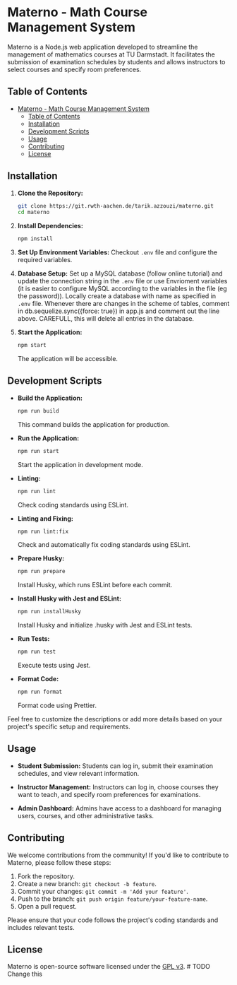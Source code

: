 # Materno - Math Course Management System

Materno is a Node.js web application developed to streamline the management of mathematics courses at TU Darmstadt. It facilitates the submission of examination schedules by students and allows instructors to select courses and specify room preferences.

## Table of Contents

- [Materno - Math Course Management System](#materno---math-course-management-system)
  - [Table of Contents](#table-of-contents)
  - [Installation](#installation)
  - [Development Scripts](#development-scripts)
  - [Usage](#usage)
  - [Contributing](#contributing)
  - [License](#license)

## Installation

1. **Clone the Repository:**
   ```bash
   git clone https://git.rwth-aachen.de/tarik.azzouzi/materno.git
   cd materno
   ```

2. **Install Dependencies:**
   ```bash
   npm install
   ```

3. **Set Up Environment Variables:**
   Checkout `.env` file and configure the required variables.

4. **Database Setup:**
   Set up a MySQL database (follow online tutorial) and update the connection string in the `.env` file or use Envrioment variables (it is easier to configure MySQL according to the variables in the file (eg the password)).
   Locally create a database with name as specified in `.env` file.
   Whenever there are changes in the scheme of tables, comment in db.sequelize.sync({force: true}) in app.js and comment out the line above. CAREFULL, this will delete all entries in the database.

5. **Start the Application:**
   ```bash
   npm start
   ```

   The application will be accessible.

## Development Scripts

- **Build the Application:**
  ```bash
  npm run build
  ```
  This command builds the application for production.

- **Run the Application:**
  ```bash
  npm run start
  ```
  Start the application in development mode.

- **Linting:**
  ```bash
  npm run lint
  ```
  Check coding standards using ESLint.

- **Linting and Fixing:**
  ```bash
  npm run lint:fix
  ```
  Check and automatically fix coding standards using ESLint.

- **Prepare Husky:**
  ```bash
  npm run prepare
  ```
  Install Husky, which runs ESLint before each commit.

- **Install Husky with Jest and ESLint:**
  ```bash
  npm run installHusky
  ```
  Install Husky and initialize .husky with Jest and ESLint tests.

- **Run Tests:**
  ```bash
  npm run test
  ```
  Execute tests using Jest.

- **Format Code:**
  ```bash
  npm run format
  ```
  Format code using Prettier.

Feel free to customize the descriptions or add more details based on your project's specific setup and requirements.

## Usage

- **Student Submission:**
  Students can log in, submit their examination schedules, and view relevant information.

- **Instructor Management:**
  Instructors can log in, choose courses they want to teach, and specify room preferences for examinations.

- **Admin Dashboard:**
  Admins have access to a dashboard for managing users, courses, and other administrative tasks.

## Contributing

We welcome contributions from the community! If you'd like to contribute to Materno, please follow these steps:

1. Fork the repository.
2. Create a new branch: `git checkout -b feature`.
3. Commit your changes: `git commit -m 'Add your feature'`.
4. Push to the branch: `git push origin feature/your-feature-name`.
5. Open a pull request.

Please ensure that your code follows the project's coding standards and includes relevant tests.

## License

Materno is open-source software licensed under the [GPL v3](LICENSE). # TODO Change this


 